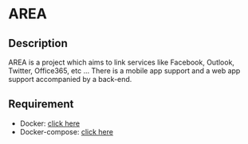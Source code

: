 # AREA

## Description

AREA is a project which aims to link services like Facebook, Outlook, Twitter, Office365, etc ...
There is a mobile app support and a web app support accompanied by a back-end.

## Requirement

* Docker: [click here](https://docs.docker.com/get-docker/)
* Docker-compose: [click here](<https://docs.docker.com/compose/install/>)
